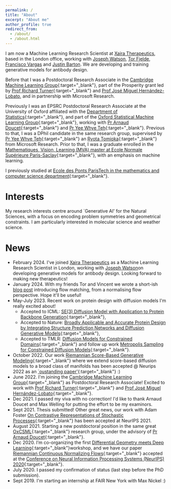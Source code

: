 ```yaml
---
permalink: /
title: "About"
excerpt: "About me"
author_profile: true
redirect_from: 
  - /about/
  - /about.html
---
```

I am now a  Machine Learning Research Scientist at [Xaira Therapeutics](https://xaira.com), based in the London office, working with [Joseph Watson](https://scholar.google.com/citations?user=LZqtHXoAAAAJ&hl=en), [Tor  Fjelde](https://retiredparkingguard.com/about.html), [Francisco Vargas](https://mlatcl.github.io/people/francisco-vargas.html) and [Justin Barton](https://scholar.google.com/citations?user=rqbk7ezKqosC&hl=en). We are developing and training generative models for antibody design.

Before that I was a Postdoctoral Research Associate in the [Cambridge Machine Learning Group](http://mlg.eng.cam.ac.uk){:target="_blank"}, part of the Prosperity grant led by [Prof Richard Turner](http://cbl.eng.cam.ac.uk/Public/Turner/Turner){:target="_blank"} and [Prof José Miguel Hernández-Lobato](https://jmhl.org), and in partnership with Microsoft Research. 
<!--  -->
Previously I was an EPSRC Postdoctoral Research Associate at the University of Oxford affiliated with the [Department of Statistics](https://www.stats.ox.ac.uk/){:target="_blank"}, and part of the [Oxford Statistical Machine Learning Group](http://csml.stats.ox.ac.uk/learning/){:target="_blank"}, working with [Pr Arnaud Doucet](https://www.stats.ox.ac.uk/~doucet/){:target="_blank"} and [Pr Yee Whye Teh](https://www.stats.ox.ac.uk/~teh/index.html){:target="_blank"}.
Previous to that, I was a DPhil candidate in the same research group, supervised by [Pr Yee Whye Teh](https://www.stats.ox.ac.uk/~teh/index.html){:target="_blank"} an [Ryota Tomioka](https://www.microsoft.com/en-us/research/people/ryoto/){:target="_blank"} from Microsoft Research.
Prior to that, I was a graduate enrolled in the [Mathematiques, Vision, Learning (MVA) master at Ecole Normale Supérieure Paris-Saclay](http://math.ens-paris-saclay.fr/version-francaise/formations/master-mva/){:target="_blank"}, with an emphasis on machine learning.
<!-- Prior to that, I worked for Criteo as a data scientist intern, where I improved predictive bidding models. -->
I previously studied at [Ecole des Ponts ParisTech in the mathematics and computer science department](http://www.enpc.fr/ingenierie-mathematique-et-informatique/){:target="_blank"}.
<!-- , where I spent two years. -->

<!-- I am supported by the European Research Council under the European Union’s Seventh Framework Programme (FP7/2007–2013) / ERC grant agreement no. 617071, and by Microsoft Research through its PhD Scholarship Programme.  -->

Interests
======
My research interests centre around `Generative AI' for the Natural Sciences, with a focus on encoding problem symmetries and geometrical constraints.
I am particularly interested in molecular science and weather science.
<!-- with a focus on encoding problem symmetries and geometrical constraints, with application to the natural sciences, in particular to molecular science and weather science. -->
<!-- I am most interested in developing probabilistic machine learning models and incorporating inductive biases such as geometry and symmetry. -->
<!-- My research interests are at the interface of probabilistic machine learning and geometry. -->
<!-- Recently I have been exploring the use of machine learning for physical science, and consequently the concepts of symmetry/invariance. -->

News
======
- February 2024. I've joined [Xaira Therapeutics](https://xaira.com) as a Machine Learning Research Scientist in London, working with [Joseph Watson](https://scholar.google.com/citations?user=LZqtHXoAAAAJ&hl=en)on developing generative models for antibody design. Looking forward to making new therapeutics!
- January 2024. With my friends Tor and Vincent we wrote a short-ish [blog post](https://mlg.eng.cam.ac.uk/blog/2024/01/20/flow-matching.html) introducing flow matching, from a normalising flow perspective. Hope it'll be useful!
- May-July 2023. Recent work on protein design with diffusion models I'm really excited about!
  - Accepted to ICML: [SE(3) Diffusion Model with Application to Protein Backbone Generation](http://arxiv.org/abs/2302.02277){:target="_blank"},
  - Accepted to Nature: [Broadly Applicable and Accurate Protein Design by Integrating Structure Prediction Networks and Diffusion Generative Models](https://www.nature.com/articles/s41586-023-06415-8){:target="_blank"},
  - Accepted to TMLR: [Diffusion Models for Constrained Domains](https://arxiv.org/abs/2304.05364){:target="_blank"} and follow up work [Metropolis Sampling for Constrained Diffusion Models](http://arxiv.org/abs/2307.05439){:target="_blank"}.
- October 2022. Our work [Riemannian Score-Based Generative Modeling](https://arxiv.org/abs/2202.02763){:target="_blank"} where we extend score-based diffusion models to a broad class of manifolds has been accepted @ Neurips 2022 as an [`oustanding paper'](https://blog.neurips.cc/2022/11/21/announcing-the-neurips-2022-awards/){:target="_blank"} :)
- June 2022. I'm joining the [Cambridge Machine Learning Group](http://mlg.eng.cam.ac.uk){:target="_blank"} as Postdoctoral Research Associate! Excited to work with [Prof Richard Turner](http://cbl.eng.cam.ac.uk/Public/Turner/Turner){:target="_blank"} and [Prof José Miguel Hernández-Lobato](https://jmhl.org){:target="_blank"}.
- Dec 2021. I passed my viva with no correction! I'd like to thank Arnaud Doucet and Max Welling for putting the effort to be my examinors.
- Sept 2021. Thesis submitted! Other great news, our work with Adam Foster [On Contrastive Representations of Stochastic Processes](http://arxiv.org/abs/2106.10052){:target="_blank"} has been accepted at NeurIPS 2021.
- August 2021. Starting a new postdoctoral position in the same great [OxCSML](http://csml.stats.ox.ac.uk/learning/){:target="_blank"} research group, under the advisory of [Pr Arnaud Doucet](https://www.stats.ox.ac.uk/~doucet/){:target="_blank"}.
- Dec 2020. I’m co-organizing the first [Differential Geometry meets Deep Learning](https://sites.google.com/view/diffgeo4dl/){:target="_blank"}workshop, and we have our paper [Riemannian Continuous Normalizing Flows](https://arxiv.org/abs/2006.10605){:target="_blank"} accepted at the [Conference on Neural Information Processing Systems (NeurIPS) 2020](https://neurips.cc){:target="_blank"}.
- July 2020. I passed my confirmation of status (last step before the PhD submission).
- Sept 2019. I'm starting an internship at FAIR New York with Max Nickel :)

<!-- Recent work
====== -->

<!-- <iframe src="https://drive.google.com/file/d/104H-6uMUlbVZvnZSsx5Qeu1x7Dw9Ecf0/preview" width="250" height="250" align="left" style="margin: 0px 40px 0px 0px;" ></iframe>
In our recent work [Riemannian Continuous Normalizing Flows](https://arxiv.org/abs/2006.10605), we introduced a model which admits the parametrization of flexible probability measures on smooth manifolds by defining flows as the solution to ordinary differential equations. -->
